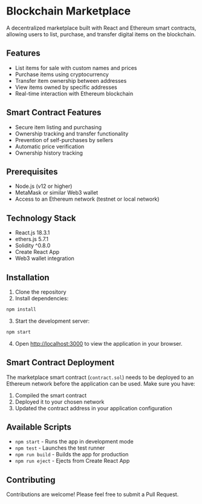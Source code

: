 # Blockchain Marketplace

A decentralized marketplace built with React and Ethereum smart contracts, allowing users to list, purchase, and transfer digital items on the blockchain.

## Features

- List items for sale with custom names and prices
- Purchase items using cryptocurrency
- Transfer item ownership between addresses
- View items owned by specific addresses
- Real-time interaction with Ethereum blockchain

## Smart Contract Features

- Secure item listing and purchasing
- Ownership tracking and transfer functionality
- Prevention of self-purchases by sellers
- Automatic price verification
- Ownership history tracking

## Prerequisites

- Node.js (v12 or higher)
- MetaMask or similar Web3 wallet
- Access to an Ethereum network (testnet or local network)

## Technology Stack

- React.js 18.3.1
- ethers.js 5.7.1
- Solidity ^0.8.0
- Create React App
- Web3 wallet integration

## Installation

1. Clone the repository
2. Install dependencies:
```bash
npm install
```

3. Start the development server:
```bash
npm start
```

4. Open [http://localhost:3000](http://localhost:3000) to view the application in your browser.

## Smart Contract Deployment

The marketplace smart contract (`contract.sol`) needs to be deployed to an Ethereum network before the application can be used. Make sure you have:

1. Compiled the smart contract
2. Deployed it to your chosen network
3. Updated the contract address in your application configuration

## Available Scripts

- `npm start` - Runs the app in development mode
- `npm test` - Launches the test runner
- `npm run build` - Builds the app for production
- `npm run eject` - Ejects from Create React App

## Contributing

Contributions are welcome! Please feel free to submit a Pull Request.
